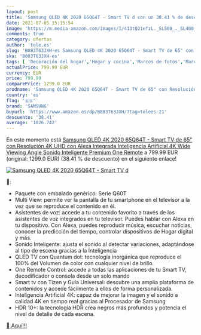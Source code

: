 ```yaml
---
layout: post
title: 'Samsung QLED 4K 2020 65Q64T - Smart TV d con un 38.41 % de descuento'
date: 2021-07-05 15:15:54
image: 'https://m.media-amazon.com/images/I/413tQ21efzL._SL500_._SL400_.jpg'
comments: true
category: ofertas
author: 'tole.es'
slug: 'B083T63JXH-es Samsung QLED 4K 2020 65Q64T - Smart TV de 65" con...'
sku: 'B083T63JXH-es'
tags: [ 'Decoración del hogar','Hogar y cocina','Marcos de fotos','Marcos de fotos de pared y mesa','Marcos, álbumes de fotos y accesorios','alexa','samsung', ]
actualPrice: 799.99 EUR
currency: EUR
price: 799.99
comparePrice: 1299.0 EUR
prodname: 'Samsung QLED 4K 2020 65Q64T - Smart TV de 65" con Resolución 4K UHD  con Alexa Integrada  Inteligencia Artificial 4K Wide Viewing Angle  Sonido Inteligente  Premium One Remote'
country: 'es'
flag: '🇪🇸'
brand: 'SAMSUNG'
buyurl: 'https://www.amazon.es/dp/B083T63JXH/?tag=tolees-21'
descuento: '38.41'
average: '1026.742'
---
```


En este momento está [Samsung QLED 4K 2020 65Q64T - Smart TV de 65" con Resolución 4K UHD  con Alexa Integrada  Inteligencia Artificial 4K Wide Viewing Angle  Sonido Inteligente  Premium One Remote](https://www.amazon.es/dp/B083T63JXH/?tag=tolees-21) a 799.99 EUR (original: 1299.0 EUR) (38.41 %  de descuento) en el siguiente enlace!

[![Samsung QLED 4K 2020 65Q64T - Smart TV d](https://m.media-amazon.com/images/I/413tQ21efzL._SL500_._SL400_.jpg)](https://www.amazon.es/dp/B083T63JXH/?tag=tolees-21)

🔎:

- Paquete con embalado genérico: Serie Q60T
- Multi View: permite ver la pantalla de tu smartphone en el televisor a la vez que se reproduce el contenido en él.
- Asistentes de voz: accede a tu contenido favorito a través de los asistentes de voz integrados en tu televisor. Puedes hablar con Alexa en tu dispositivo. Con Alexa, puedes reproducir música, escuchar noticias, conocer la predicción del tiempo, controlar dispositivos de Hogar digital y más.
- Sonido Inteligente: ajusta el sonido al detectar variaciones, adaptándose al tipo de escena gracias a la Inteligencia
- QLED TV con Quantum dot: tecnología inorgánica que reproduce el 100% del Volumen de color con cualquier nivel de brillo.
- One Remote Control: accede a todas las aplicaciones de tu Smart TV, decodificador o consola desde un solo mando
- Smart tv con Tizen y Guía Universal: descubre una amplia plataforma de contenidos y accede fácilmente a ellos de forma personalizada.
- Inteligencia Artificial 4K: capaz de mejorar la imagen y el sonido a calidad 4K en tiempo real gracias al Procesador de Samsung
- HDR 10+: la tecnología HDR crea negros más profundos y potencia el nivel de detalle de cada escena.

[🛒 Aquí!!!](https://www.amazon.es/dp/B083T63JXH/?tag=tolees-21)
